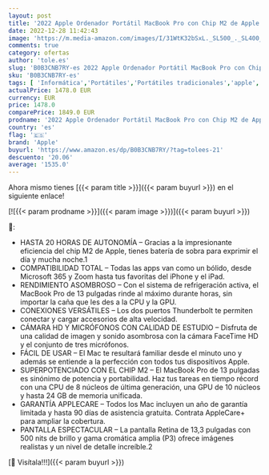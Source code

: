 ```yaml
---
layout: post
title: '2022 Apple Ordenador Portátil MacBook Pro con Chip M2 de Apple: Pantalla Retina de 13 Pulgadas  8GB de RAM  512 GB SSD de Almacenamiento SSD  Touch Bar  Color Plata '
date: 2022-12-28 11:42:43
image: 'https://m.media-amazon.com/images/I/31WtK32bSxL._SL500_._SL400_.jpg'
comments: true
category: ofertas
author: 'tole.es'
slug: 'B0B3CNB7RY-es 2022 Apple Ordenador Portátil MacBook Pro con Chip M2 de...'
sku: 'B0B3CNB7RY-es'
tags: [ 'Informática','Portátiles','Portátiles tradicionales','apple','🇪🇸', ]
actualPrice: 1478.0 EUR
currency: EUR
price: 1478.0
comparePrice: 1849.0 EUR
prodname: '2022 Apple Ordenador Portátil MacBook Pro con Chip M2 de Apple: Pantalla Retina de 13 Pulgadas  8GB de RAM  512 GB SSD de Almacenamiento SSD  Touch Bar  Color Plata '
country: 'es'
flag: '🇪🇸'
brand: 'Apple'
buyurl: 'https://www.amazon.es/dp/B0B3CNB7RY/?tag=tolees-21'
descuento: '20.06'
average: '1535.0'
---
```


Ahora mismo tienes [{{< param title >}}]({{< param buyurl >}}) en el siguiente enlace!

[![{{< param prodname >}}]({{< param image >}})]({{< param buyurl >}})

🔎:

- HASTA 20 HORAS DE AUTONOMÍA – Gracias a la impresionante eficiencia del chip M2 de Apple, tienes batería de sobra para exprimir el día y mucha noche.1
- COMPATIBILIDAD TOTAL – Todas las apps van como un bólido, desde Microsoft 365 y Zoom hasta tus favoritas del iPhone y el iPad.
- RENDIMIENTO ASOMBROSO – Con el sistema de refrigeración activa, el MacBook Pro de 13 pulgadas rinde al máximo durante horas, sin importar la caña que les des a la CPU y la GPU.
- CONEXIONES VERSÁTILES – Los dos puertos Thunderbolt te permiten conectar y cargar accesorios de alta velocidad.
- CÁMARA HD Y MICRÓFONOS CON CALIDAD DE ESTUDIO – Disfruta de una calidad de imagen y sonido asombrosa con la cámara FaceTime HD y el conjunto de tres micrófonos.
- FÁCIL DE USAR – El Mac te resultará familiar desde el minuto uno y además se entiende a la perfección con todos tus dispositivos Apple.
- SUPERPOTENCIADO CON EL CHIP M2 – El MacBook Pro de 13 pulgadas es sinónimo de potencia y portabilidad. Haz tus tareas en tiempo récord con una CPU de 8 núcleos de última generación, una GPU de 10 núcleos y hasta 24 GB de memoria unificada.
- GARANTÍA APPLECARE – Todos los Mac incluyen un año de garantía limitada y hasta 90 días de asistencia gratuita. Contrata AppleCare+ para ampliar la cobertura.
- PANTALLA ESPECTACULAR – La pantalla Retina de 13,3 pulgadas con 500 nits de brillo y gama cromática amplia (P3) ofrece imágenes realistas y un nivel de detalle increíble.2

[🛒 Visítala!!!]({{< param buyurl >}})
